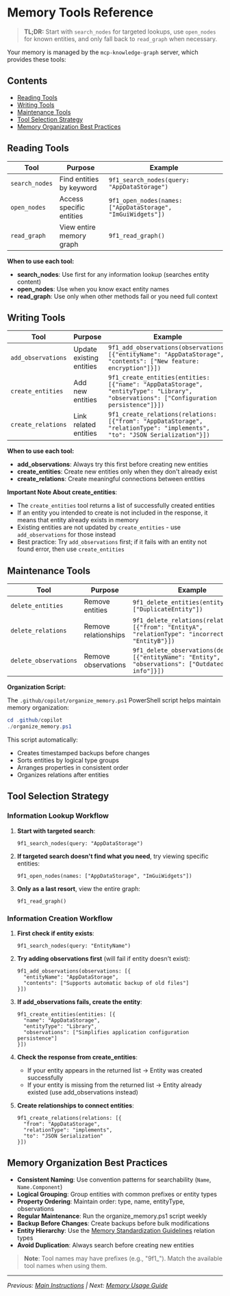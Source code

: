 # Memory Tools Reference

> **TL;DR:** Start with `search_nodes` for targeted lookups, use `open_nodes` for known entities, and only fall back to `read_graph` when necessary.

Your memory is managed by the `mcp-knowledge-graph` server, which provides these tools:

## Contents
- [Reading Tools](#reading-tools)
- [Writing Tools](#writing-tools)
- [Maintenance Tools](#maintenance-tools)
- [Tool Selection Strategy](#tool-selection-strategy)
- [Memory Organization Best Practices](#memory-organization-best-practices)

## Reading Tools

| Tool | Purpose | Example |
|------|---------|---------|
| `search_nodes` | Find entities by keyword | `9f1_search_nodes(query: "AppDataStorage")` |
| `open_nodes` | Access specific entities | `9f1_open_nodes(names: ["AppDataStorage", "ImGuiWidgets"])` |
| `read_graph` | View entire memory graph | `9f1_read_graph()` |

**When to use each tool:**
- **search_nodes**: Use first for any information lookup (searches entity content)
- **open_nodes**: Use when you know exact entity names
- **read_graph**: Use only when other methods fail or you need full context

## Writing Tools

| Tool | Purpose | Example |
|------|---------|---------|
| `add_observations` | Update existing entities | `9f1_add_observations(observations: [{"entityName": "AppDataStorage", "contents": ["New feature: encryption"]}])` |
| `create_entities` | Add new entities | `9f1_create_entities(entities: [{"name": "AppDataStorage", "entityType": "Library", "observations": ["Configuration persistence"]}])` |
| `create_relations` | Link related entities | `9f1_create_relations(relations: [{"from": "AppDataStorage", "relationType": "implements", "to": "JSON Serialization"}])` |

**When to use each tool:**
- **add_observations**: Always try this first before creating new entities
- **create_entities**: Create new entities only when they don't already exist
- **create_relations**: Create meaningful connections between entities

**Important Note About create_entities**:
- The `create_entities` tool returns a list of successfully created entities
- If an entity you intended to create is not included in the response, it means that entity already exists in memory
- Existing entities are not updated by `create_entities` - use `add_observations` for those instead
- Best practice: Try `add_observations` first; if it fails with an entity not found error, then use `create_entities`

## Maintenance Tools

| Tool | Purpose | Example |
|------|---------|---------|
| `delete_entities` | Remove entities | `9f1_delete_entities(entityNames: ["DuplicateEntity"])` |
| `delete_relations` | Remove relationships | `9f1_delete_relations(relations: [{"from": "EntityA", "relationType": "incorrect", "to": "EntityB"}])` |
| `delete_observations` | Remove observations | `9f1_delete_observations(deletions: [{"entityName": "Entity", "observations": ["Outdated info"]}])` |

**Organization Script:**

The `.github/copilot/organize_memory.ps1` PowerShell script helps maintain memory organization:

```powershell
cd .github/copilot
./organize_memory.ps1
```

This script automatically:
- Creates timestamped backups before changes
- Sorts entities by logical type groups
- Arranges properties in consistent order
- Organizes relations after entities

## Tool Selection Strategy

### Information Lookup Workflow

1. **Start with targeted search**:
   ```text
   9f1_search_nodes(query: "AppDataStorage")
   ```

2. **If targeted search doesn't find what you need**, try viewing specific entities:
   ```text
   9f1_open_nodes(names: ["AppDataStorage", "ImGuiWidgets"])
   ```

3. **Only as a last resort**, view the entire graph:
   ```text
   9f1_read_graph()
   ```

### Information Creation Workflow

1. **First check if entity exists**:
   ```text
   9f1_search_nodes(query: "EntityName")
   ```

2. **Try adding observations first** (will fail if entity doesn't exist):
   ```text
   9f1_add_observations(observations: [{
     "entityName": "AppDataStorage",
     "contents": ["Supports automatic backup of old files"]
   }])
   ```

3. **If add_observations fails, create the entity**:
   ```text
   9f1_create_entities(entities: [{
     "name": "AppDataStorage",
     "entityType": "Library",
     "observations": ["Simplifies application configuration persistence"]
   }])
   ```

4. **Check the response from create_entities**:
   - If your entity appears in the returned list → Entity was created successfully
   - If your entity is missing from the returned list → Entity already existed (use add_observations instead)

5. **Create relationships to connect entities**:
   ```text
   9f1_create_relations(relations: [{
     "from": "AppDataStorage",
     "relationType": "implements",
     "to": "JSON Serialization"
   }])
   ```

## Memory Organization Best Practices

- **Consistent Naming**: Use convention patterns for searchability (`Name`, `Name.Component`)
- **Logical Grouping**: Group entities with common prefixes or entity types
- **Property Ordering**: Maintain order: type, name, entityType, observations
- **Regular Maintenance**: Run the organize_memory.ps1 script weekly
- **Backup Before Changes**: Create backups before bulk modifications
- **Entity Hierarchy**: Use the [Memory Standardization Guidelines](memory-standardization-guidelines.md) relation types
- **Avoid Duplication**: Always search before creating new entities

> **Note**: Tool names may have prefixes (e.g., "9f1_"). Match the available tool names when using them.

---

*Previous: [Main Instructions](main-instructions.md) | Next: [Memory Usage Guide](memory-usage-guide.md)*
